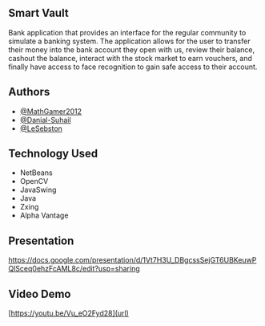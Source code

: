## Smart Vault 

Bank application that provides an interface for the regular community to simulate a banking system. The application allows for the user to transfer their money into the bank account they open with us, 
review their balance, cashout the balance, interact with the stock market to earn vouchers, and finally have access to face recognition to gain safe access to their account. 


## Authors

- [@MathGamer2012](https://github.com/MathGamer2012) 
- [@Danial-Suhail](https://github.com/Danial-Suhail) 
- [@LeSebston](https://github.com/LeSebston) 


## Technology Used
- NetBeans
- OpenCV
- JavaSwing
- Java
- Zxing
- Alpha Vantage

## Presentation 
[https://docs.google.com/presentation/d/1Vt7H3U_DBgcssSejGT6UBKeuwPQlSceq0ehzFcAML8c/edit?usp=sharing
](url)

## Video Demo 
[https://youtu.be/Vu_eO2Fyd28](url)

